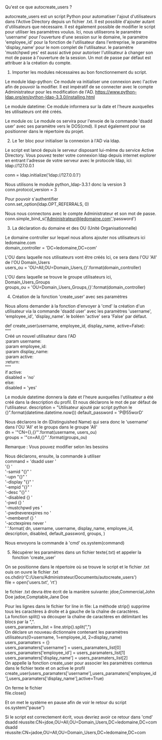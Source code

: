 
Qu'est ce que autocreate_users ?

autocreate_users est un script Python pour automatiser l'ajout d'utilisateurs dans l'Active Directory depuis un fichier .txt. Il est possible d'ajouter autant d'utilisateurs que nécessaire. Il est également possible de modifier le script pour utiliser les paramètres voulus. Ici, nous utiliserons le paramètre 'username' pour l'ouverture d'une session sur le domaine, le paramètre 'employee_id' pour la fonction de l'utilisateur dans l'entreprise, le paramètre 'display_name' pour le nom complet de l'utilisateur. le paramètre 'mustchpwd yes' est aussi activé pour autoriser l'utilisateur à changer son mot de passe à l'ouverture de la session. Un mot de passe par défaut est attribuer à la création du compte.
1. Importer les modules nécessaires au bon fonctionnement du script.

Le module ldap-python: Ce module va initialiser une connexion avec l'active afin de pouvoir la modifier. Il est impératif de se connecter avec le compte Administrateur pour les modification de l'AD.
https://www.python-ldap.org/en/python-ldap-3.3.0/installing.html

Le module datetime: Ce module informera sur la date et l'heure auxquelles les utilisateurs ont été créés.

Le module os: Le module os servira pour l'envoie de la commande 'dsadd user' avec ses paramètre vers le DOS(cmd). Il peut également pour se positionner dans le répertoire du projet.

2. Le 1er bloc pour initialiser la connexion à l'AD via ldap.

Le script est lancé depuis le serveur disposant lui-même du service Active Directory. Vous pouvez tester votre connexion ldap depuis internet explorer en entrant l'adresse de votre serveur avec le protocole ldap, ici: ldap://127.0.0.1

conn = ldap.initialize('ldap://127.0.0.1')

Nous utilisons le module python_ldap-3.3.1 donc la version 3 \
conn.protocol_version = 3

Pour pouvoir s'authentifier \
conn.set_option(ldap.OPT_REFERRALS, 0)

Nous nous connectons avec le compte Administrateur et son mot de passe.
conn.simple_bind_s('Administrateur@ledomaine.com','password')

3. La déclaration du domaine et des OU (Unité Organisationnelle)

Le domaine controller sur lequel nous allons ajouter nos utilisateurs
ici ledomaine.com \
domain_controller = 'DC=ledomaine,DC=com'

L'OU dans laquelle nos utilisateurs vont être créés Ici, ce sera dans l'OU 'All' de l'OU Domain_Users \
users_ou = 'OU=All,OU=Domain_Users,{}'.format(domain_controller)

L'OU dans laquelle se trouve le groupe utilisateurs ici, Domain_Users_Groups \
groups_ou = 'OU=Domain_Users_Groups,{}'.format(domain_controller)

4. Création de la fonction 'create_user' avec ses paramètres

Nous allons demander à la fonction d'envoyer à 'cmd' la création d'un utilisateur via la commande 'dsadd user' avec les paramètres 'username', 'employee_id', 'display_name'. le boléen 'active' sera 'False' par défaut.

def create_user(username, employee_id, display_name, active=False): \
""" \
Créé un nouvel utilisateur dans l'AD \
:param username: \
:param employee_id: \
:param display_name: \
:param active: \
:return: \
""" \
if active: \
  disabled = 'no' \
else: \
  disabled = 'yes'

Le module datetime donnera la date et l'heure auxquelles l'utilisateur a été créé dans la description du profil.
Et nous déclarons le mot de par défaut de l'utilisateur.
description = "Utilisateur ajouté par script python le {}".format(datetime.datetime.now())
default_password = 'P@55worD'

Nous déclarons le dn (Distinguished Name) qui sera donc le 'username' dans l'OU 'All' et le groups dans le groupe 'All' \
dn = '"CN={},{}"'.format(username, users_ou) \
groups = '"cn=All,{}" '.format(groups_ou)

Remarque : Vous pouvez modifier selon les besoins

Nous déclarons, ensuite, la commande à utiliser \
command = 'dsadd user ' \
          '{} ' \
          '-samid "{}" ' \
          '-upn "{}" ' \
          '-display "{}" ' \
          '-empid "{}" ' \
          '-desc "{}" ' \
          '-disabled {} ' \
          '-pwd {} ' \
          '-mustchpwd yes ' \
          '-pwdneverexpires no ' \
          '-memberof {} ' \
          '-acctexpires never ' \
'         '.format( dn, username, username, display_name, employee_id, description, disabled, default_password, groups, )

Nous envoyons la commande à 'cmd'
os.system(command)

5. Récupérer les paramètres dans un fichier texte(.txt) et appeler la fonction 'create_user'

On se positionne dans le répertoire où se trouve le script et le fichier .txt ouis on ouvre le fichier .txt \
os.chdir(r'C:/Users/Administrateur/Documents/autocreate_users') \
file = open('users.txt', 'rt')

le fichier .txt devra être écrit de la manière suivante:
jdoe,Commercial,John Doe
jadoe,Comptable,Jane Doe

Pour les lignes dans le fichier
for line in file:
La méthode strip() supprime tous les caractères à droite et à gauche de la chaîne de caractères. \
La fonction split() va découper la chaîne de caractères en délimitant les blocs par la ",". \
  users_paramaters_list = line.strip().split(",") \
On déclare un nouveau dictionnaire contenant les paramètres utilisateurs(0=username, 1=employee_id, 2=display_name) \
  users_paramaters = {} \
  users_paramaters['username'] = users_paramaters_list[0] \
  users_paramaters['employee_id'] = users_paramaters_list[1] \
  users_paramaters['display_name'] = users_paramaters_list[2] \
On appelle la fonction create_user pour associer les paramètres contenus dans le fichier texte et on active le profil \
create_user(users_paramaters['username'],users_paramaters['employee_id'],users_paramaters['display_name'],active=True)

On ferme le fichier \
file.close()

Et on met le système en pause afin de voir le retour du script \
os.system("pause")

Si le script est correctement écrit, vous devriez avoir ce retour dans 'cmd' \
dsadd réussite:CN=jdoe,OU=All,OU=Domain_Users,DC=ledomaine,DC=com \
dsadd réussite:CN=jadoe,OU=All,OU=Domain_Users,DC=ledomaine,DC=com
